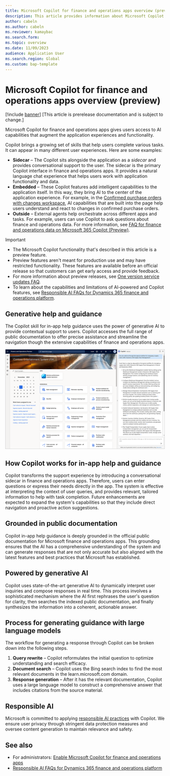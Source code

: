 ```yaml
---
title: Microsoft Copilot for finance and operations apps overview (preview)
description: This article provides information about Microsoft Copilot for finance and operations apps and explains how to use it.
author: cabeln
ms.author: cabeln
ms.reviewer: kamaybac
ms.search.form:
ms.topic: overview
ms.date: 11/09/2023
audience: Application User
ms.search.region: Global
ms.custom: bap-template
---
```


# Microsoft Copilot for finance and operations apps overview (preview)

[!include [banner](../includes/banner.md)]
[This article is prerelease documentation and is subject to change.]

Microsoft Copilot for finance and operations apps gives users access to AI capabilities that augment the application experiences and functionality.

Copilot brings a growing set of skills that help users complete various tasks. It can appear in many different user experiences. Here are some examples:

- **Sidecar** – The Copilot sits alongside the application as a *sidecar* and provides conversational support to the user. The sidecar is the primary Copilot interface in finance and operations apps. It provides a natural language chat experience that helps users work with application functionality and data.
- **Embedded** – These Copilot features add intelligent capabilities to the application itself. In this way, they bring AI to the center of the application experience. For example, in the [Confirmed purchase orders with changes workspace](../../../supply-chain/procurement/purchase-order-changes-after-confirmation.md), AI capabilities that are built into the page help users understand and react to changes in confirmed purchase orders.
- **Outside** – External agents help orchestrate across different apps and tasks. For example, users can use Copilot to ask questions about finance and operations data. For more information, see [FAQ for finance and operations data on Microsoft 365 Copilot (Preview)](../../dev-itpro/m365-copilot/faq-for-chat-with-fno-data-on-m365copilot.md).

> [!IMPORTANT]
>
> - The Microsoft Copilot functionality that's described in this article is a preview feature.
> - Preview features aren't meant for production use and may have restricted functionality. These features are available before an official release so that customers can get early access and provide feedback.
> - For more information about preview releases, see [One version service updates FAQ](/dynamics365/unified-operations/fin-and-ops/get-started/one-version).
> - To learn about the capabilities and limitations of AI-powered and Copilot features, see [Responsible AI FAQs for Dynamics 365 finance and operations platform](../../dev-itpro/responsible-ai/responsible-ai-overview.md).

## Generative help and guidance

The Copilot skill for in-app help guidance uses the power of generative AI to provide contextual support to users. Copilot accesses the full range of public documentation to offer precise assistance and streamline the navigation though the extensive capabilities of finance and operations apps.

[<img src="media/copilot-homepage-explain-worflow.png" alt="Copilot help pane in the user experience." title="Copilot help pane in the user experience" width="720" />](media/copilot-homepage-explain-worflow.png#lightbox)

## How Copilot works for in-app help and guidance

Copilot transforms the support experience by introducing a conversational sidecar in finance and operations apps. Therefore, users can enter questions or express their needs directly in the app. The system is effective at interpreting the context of user queries, and provides relevant, tailored information to help with task completion. Future enhancements are expected to expand the system's capabilities so that they include direct navigation and proactive action suggestions.

## Grounded in public documentation

Copilot in-app help guidance is deeply grounded in the official public documentation for Microsoft finance and operations apps. This grounding ensures that the AI has a comprehensive understanding of the system and can generate responses that are not only accurate but also aligned with the latest features and best practices that Microsoft has established.

## Powered by generative AI

Copilot uses state-of-the-art generative AI to dynamically interpret user inquiries and compose responses in real time. This process involves a sophisticated mechanism where the AI first rephrases the user's question for clarity, then searches the indexed public documentation, and finally synthesizes the information into a coherent, actionable answer.

## Process for generating guidance with large language models

The workflow for generating a response through Copilot can be broken down into the following steps.

1. **Query rewrite** – Copilot reformulates the initial question to optimize understanding and search efficacy.
1. **Document search** – Copilot uses the Bing search index to find the most relevant documents in the learn.microsoft.com domain.
1. **Response generation** – After it has the relevant documentation, Copilot uses a large language model to construct a comprehensive answer that includes citations from the source material.

## Responsible AI

Microsoft is committed to applying [responsible AI practices](../../dev-itpro/responsible-ai/responsible-ai-overview.md) with Copilot. We ensure user privacy through stringent data protection measures and oversee content generation to maintain relevance and safety.

## See also

- For administrators: [Enable Microsoft Copilot for finance and operations apps](../../dev-itpro/copilot/enable-copilot.md)
- [Responsible AI FAQs for Dynamics 365 finance and operations platform](../../dev-itpro/responsible-ai/responsible-ai-overview.md)
